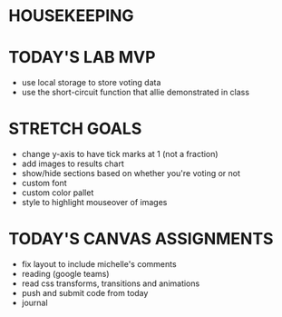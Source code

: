 # HOUSEKEEPING

# TODAY'S LAB MVP
- use local storage to store voting data
- use the short-circuit function that allie demonstrated in class

# STRETCH GOALS
- change y-axis to have tick marks at 1 (not a fraction)
- add images to results chart
- show/hide sections based on whether you're voting or not
- custom font
- custom color pallet
- style to highlight mouseover of images

# TODAY'S CANVAS ASSIGNMENTS
- fix layout to include michelle's comments
- reading (google teams)
- read css transforms, transitions and animations
- push and submit code from today
- journal